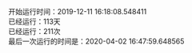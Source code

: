 开始运行时间：2019-12-11 16:18:08.548411  
已经运行：113天  
已经运行：211次  
最后一次运行的时间是：2020-04-02 16:47:59.648565  
